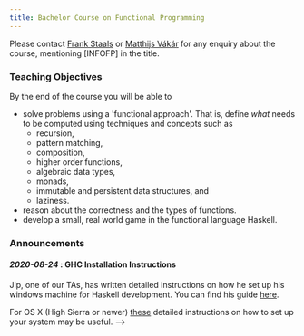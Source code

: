 ```yaml
---
title: Bachelor Course on Functional Programming
---
```


Please contact <a href="mailto:F.Staals@uu.nl">Frank Staals</a> or <a
href="mailto:m.i.l.vakar@uu.nl">Matthijs Vákár</a> for any enquiry
about the course, mentioning [INFOFP] in the title.

### Teaching Objectives

By the end of the course you will be able to

* solve problems using a 'functional approach'. That is, define *what*
  needs to be computed using techniques and concepts such as
    - recursion,
    - pattern matching,
    - composition,
    - higher order functions,
    - algebraic data types,
    - monads,
    - immutable and persistent data structures, and
    - laziness.
* reason about the correctness and the types of functions.
* develop a small, real world game in the functional language Haskell.

### Announcements
<!-- #### *2019-10-11*: Bonus Assignment information
A gentle reminder that proposals for the bonus assignments should be
submitted to <a href="mailto:F.Staals@uu.nl">Frank Staals</a>
  or <a href="mailto:m.i.l.vakar@uu.nl">Matthijs Vákár</a> before
**before 12 October 2019**. The final video should be submitted
**before Sun 10 Nov 23:59**.



<!-- #### *2019-09-27* : Extra point-free style exercises 

  One of you requested some extra exercises to practice programming in point-free style.
  You can find a list of expressions to translate into point-free form [here](practicals/pointfree.hs). Solutions to these exercises can be found [here](practicals/pointfree_solutions.hs). -->

<!-- #### *2019-09-26* : Extra type inference exercises 

  Jip, one of our TAs', has compiled a document with extra exercises to practice type inference questions. You can find his
  exercises [here](practicals/type-inference-exercises.pdf). -->

<!-- 

<!-- #### *2020-10-15* : Optional Bonus Assignment -->

<!--   To receive extra credit (see Description/Grading for precise grading scheme) -->
<!--   we encourage you to work in pairs to make a 5-10-minute video about a Haskell package or language -->
<!--   extension. The point of the video will be to explain the purpose of the package/extension as well -->
<!--   as to give examples of how to use it. The video should be able to serve as a how-to guide -->
<!--   for others getting started with Haskell. You can think of the target audience as your co-students.  -->
  
<!--   You can find an overview of Haskell packages on <a href="http://hackage.haskell.org/">Hackage</a> -->
<!--   and of language extensions in <a href="https://downloads.haskell.org/~ghc/latest/docs/html/users_guide/lang.html"> the GHC documentation</a>. -->

<!--   If you have a package or extension in mind that you would like to -->
<!--   make a video about, please contact <a href="mailto:F.Staals@uu.nl">Frank Staals</a> -->
<!--   or <a href="mailto:m.i.l.vakar@uu.nl">Matthijs Vákár</a> to ensure that the choice is  -->
<!--   appropriate. -->

<!--   You can find more information and some examples for the Bonus -->
<!--   assignment [here](optional.html). -->



<!-- #### *2020-09-29* : Mid-term exam moved -->

<!--   The mid-term exam has been moved to be on Tuesday 6 October, 8:30-10:30. Please note that this means that there will be a lecture and exercise class on Thursday 1 October. There will not be a lab session on 6 October. -->


#### *2020-08-24* : GHC Installation Instructions

  Jip, one of our TAs, has written detailed instructions on how he
  set up his windows machine for Haskell development. You can find his
  guide [here](practicals/windows_instructions.pdf).

  For OS X (High Sierra or newer)
  [these](https://medium.com/@dogwith1eye/setting-up-haskell-in-vs-code-on-macos-d2cc1ce9f60a)
  detailed instructions on how to set up your system may be useful. -->
